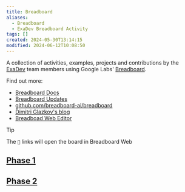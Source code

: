```yaml
---
title: Breadboard
aliases:
  - Breadboard
  - ExaDev Breadboard Activity
tags: []
created: 2024-05-30T13:14:15
modified: 2024-06-12T10:08:50
---
```


A collection of activities, examples, projects and contributions by the [ExaDev](https://exadev.io/) team members using Google Labs' [Breadboard](https://breadboard-ai.github.io/breadboard/).

Find out more:

- [Breadboard Docs](https://breadboard-ai.github.io/breadboard/docs/)
- [Breadboard Updates](https://breadboard-ai.github.io/breadboard/updates/)
- [github.com/breadboard-ai/breadboard](https://github.com/breadboard-ai/breadboard)
- [Dimitri Glazkov's blog](https://glazkov.com/category/breadboard/)
- [Breadboad Web Editor](https://breadboard-ai.web.app/)

> [!TIP]
> The `🔗` links will open the board in Breadboard Web

## [Phase 1](projects/Breadboard/Phase%201/index.md)

## [Phase 2](projects/Breadboard/Phase%202/index.md)

